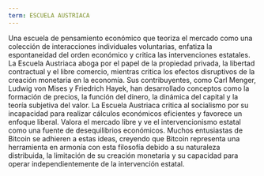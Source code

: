 ```yaml
---
term: ESCUELA AUSTRIACA
---
```


Una escuela de pensamiento económico que teoriza el mercado como una colección de interacciones individuales voluntarias, enfatiza la espontaneidad del orden económico y critica las intervenciones estatales. La Escuela Austriaca aboga por el papel de la propiedad privada, la libertad contractual y el libre comercio, mientras critica los efectos disruptivos de la creación monetaria en la economía. Sus contribuyentes, como Carl Menger, Ludwig von Mises y Friedrich Hayek, han desarrollado conceptos como la formación de precios, la función del dinero, la dinámica del capital y la teoría subjetiva del valor. La Escuela Austriaca critica al socialismo por su incapacidad para realizar cálculos económicos eficientes y favorece un enfoque liberal. Valora el mercado libre y ve el intervencionismo estatal como una fuente de desequilibrios económicos. Muchos entusiastas de Bitcoin se adhieren a estas ideas, creyendo que Bitcoin representa una herramienta en armonía con esta filosofía debido a su naturaleza distribuida, la limitación de su creación monetaria y su capacidad para operar independientemente de la intervención estatal.